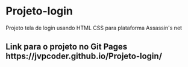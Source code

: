 # Projeto-login
 Projeto tela de login usando HTML CSS para plataforma Assassin's net

<h2>Link para o projeto no Git Pages
https://jvpcoder.github.io/Projeto-login/
